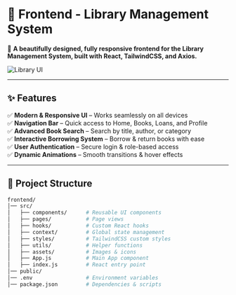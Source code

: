 # 🎨 Frontend - Library Management System  

🚀 **A beautifully designed, fully responsive frontend for the Library Management System, built with React, TailwindCSS, and Axios.**  

![Library UI](./assets/images/book.png)  

---

## ✨ Features  
✅ **Modern & Responsive UI** – Works seamlessly on all devices  
✅ **Navigation Bar** – Quick access to Home, Books, Loans, and Profile  
✅ **Advanced Book Search** – Search by title, author, or category  
✅ **Interactive Borrowing System** – Borrow & return books with ease  
✅ **User Authentication** – Secure login & role-based access  
✅ **Dynamic Animations** – Smooth transitions & hover effects  

---

## 📁 Project Structure  
```bash
frontend/
│── src/
│   ├── components/      # Reusable UI components
│   ├── pages/           # Page views
│   ├── hooks/           # Custom React hooks
│   ├── context/         # Global state management
│   ├── styles/          # TailwindCSS custom styles
│   ├── utils/           # Helper functions
│   ├── assets/          # Images & icons
│   ├── App.js           # Main App component
│   ├── index.js         # React entry point
│── public/
│── .env                 # Environment variables
│── package.json         # Dependencies & scripts
